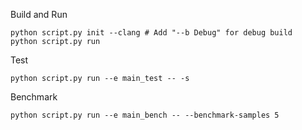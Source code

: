 Build and Run

```
python script.py init --clang # Add "--b Debug" for debug build
python script.py run
```

Test

```
python script.py run --e main_test -- -s
```

Benchmark

```
python script.py run --e main_bench -- --benchmark-samples 5
```
